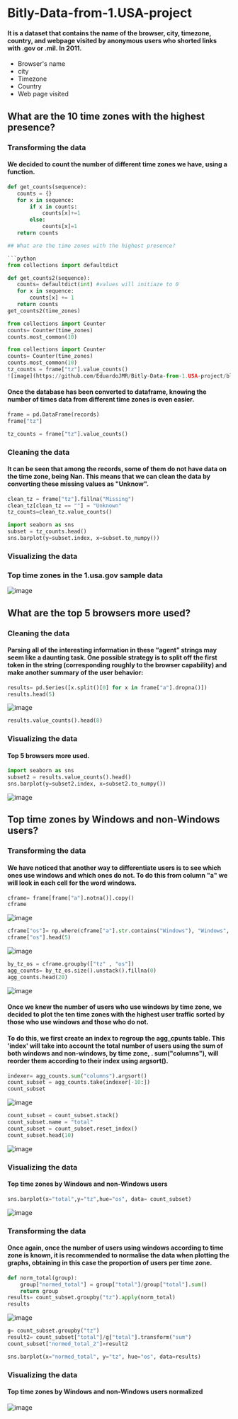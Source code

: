 # Bitly-Data-from-1.USA-project

#### It is a dataset that contains the name of the browser, city, timezone, country, and webpage visited by anonymous users who shorted links with .gov or .mil. In 2011.

- Browser's name
- city
- Timezone
- Country
- Web page visited

## What are the 10 time zones with the highest presence?

### Transforming the data

#### We decided to count the number of different time zones we have, using a function.

 ```python
def get_counts(sequence):
    counts = {}
    for x in sequence:
        if x in counts:
            counts[x]+=1
        else:
            counts[x]=1
    return counts 

## What are the time zones with the highest presence?

```python
from collections import defaultdict

def get_counts2(sequence):
    counts= defaultdict(int) #values will initiaze to 0
    for x in sequence:
        counts[x] += 1
    return counts
get_counts2(time_zones)

from collections import Counter
counts= Counter(time_zones)
counts.most_common(10)

from collections import Counter
counts= Counter(time_zones)
counts.most_common(10)
tz_counts = frame["tz"].value_counts()
![image](https://github.com/EduardoJMR/Bitly-Data-from-1.USA-project/blob/master/images/Capture.JPG)
```

#### Once the database has been converted to dataframe, knowing the number of times data from different time zones is even easier.

```python
frame = pd.DataFrame(records)
frame["tz"]

tz_counts = frame["tz"].value_counts()
```

### Cleaning the data

#### It can be seen that among the records, some of them do not have data on the time zone, being Nan. This means that we can clean the data by converting these missing values as "Unknow".

```python
clean_tz = frame["tz"].fillna("Missing")
clean_tz[clean_tz == ""] = "Unknown"
tz_counts=clean_tz.value_counts()

import seaborn as sns
subset = tz_counts.head()
sns.barplot(y=subset.index, x=subset.to_numpy())
```
### Visualizing the data

### Top time zones in the 1.usa.gov sample data

![image](https://github.com/EduardoJMR/Bitly-Data-from-1.USA-project/blob/master/images/Capture2.JPG)

## What are the top 5 browsers more used?

### Cleaning the data

#### Parsing all of the interesting information in these “agent” strings may seem like a daunting task. One possible strategy is to split off the first token in the string (corresponding roughly to the browser capability) and make another summary of the user behavior:

```python
results= pd.Series([x.split()[0] for x in frame["a"].dropna()])
results.head(5)
```
![image](https://github.com/EduardoJMR/Bitly-Data-from-1.USA-project/blob/master/images/Capture4.JPG)
```python
results.value_counts().head(8)
```
### Visualizing the data

#### Top 5 browsers more used.

```python
import seaborn as sns
subset2 = results.value_counts().head()
sns.barplot(y=subset2.index, x=subset2.to_numpy())
```
![image](https://github.com/EduardoJMR/Bitly-Data-from-1.USA-project/blob/master/images/Capture5.JPG)

## Top time zones by Windows and non-Windows users?

### Transforming the data

#### We have noticed that another way to differentiate users is to see which ones use windows and which ones do not. To do this from column "a" we will look in each cell for the word windows.

```python
cframe= frame[frame["a"].notna()].copy()
cframe
```
![image](https://github.com/EduardoJMR/Bitly-Data-from-1.USA-project/blob/master/images/Capture3.JPG)

```python
cframe["os"]= np.where(cframe["a"].str.contains("Windows"), "Windows", "Not Windows")
cframe["os"].head(5)
```
![image](https://github.com/EduardoJMR/Bitly-Data-from-1.USA-project/blob/master/images/Capture6.JPG)

```python
by_tz_os = cframe.groupby(["tz" , "os"])
agg_counts= by_tz_os.size().unstack().fillna(0)
agg_counts.head(20)
```
![image](https://github.com/EduardoJMR/Bitly-Data-from-1.USA-project/blob/master/images/Capture7.JPG)

#### Once we knew the number of users who use windows by time zone, we decided to plot the ten time zones with the highest user traffic sorted by those who use windows and those who do not.
#### To do this, we first create an index to regroup the agg_cpunts table. This 'index' will take into account the total number of users using the sum of both windows and non-windows, by time zone, . sum("columns"), will reorder them according to their index using argsort().

```python
indexer= agg_counts.sum("columns").argsort()
count_subset = agg_counts.take(indexer[-10:])
count_subset
```
![image](https://github.com/EduardoJMR/Bitly-Data-from-1.USA-project/blob/master/images/Capture8.JPG)

```python
count_subset = count_subset.stack()
count_subset.name = "total"
count_subset = count_subset.reset_index()
count_subset.head(10)
```
![image](https://github.com/EduardoJMR/Bitly-Data-from-1.USA-project/blob/master/images/Capture9.JPG)

### Visualizing the data

#### Top time zones by Windows and non-Windows users

```python
sns.barplot(x="total",y="tz",hue="os", data= count_subset)
```
![image](https://github.com/EduardoJMR/Bitly-Data-from-1.USA-project/blob/master/images/Capture10.JPG)

### Transforming the data

#### Once again, once the number of users using windows according to time zone is known, it is recommended to normalise the data when plotting the graphs, obtaining in this case the proportion of users per time zone.

```python
def norm_total(group):
    group["normed_total"] = group["total"]/group["total"].sum()
    return group
results= count_subset.groupby("tz").apply(norm_total)
results
```
![image](https://github.com/EduardoJMR/Bitly-Data-from-1.USA-project/blob/master/images/Capture11.JPG)

```python
g= count_subset.groupby("tz")
result2= count_subset["total"]/g["total"].transform("sum")
count_subset["normed_total_2"]=result2

sns.barplot(x="normed_total", y="tz", hue="os", data=results)
```

### Visualizing the data

#### Top time zones by Windows and non-Windows users normalized 

![image](https://github.com/EduardoJMR/Bitly-Data-from-1.USA-project/blob/master/images/Capture12.JPG)






